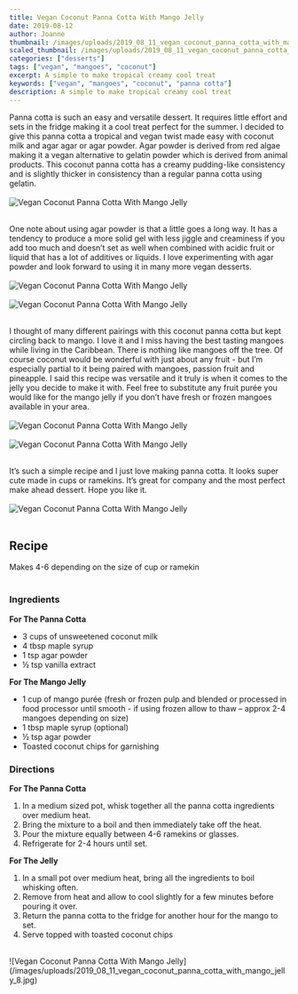 ```yaml
---
title: Vegan Coconut Panna Cotta With Mango Jelly
date: 2019-08-12
author: Joanne
thumbnail: /images/uploads/2019_08_11_vegan_coconut_panna_cotta_with_mango_jelly_1.jpg
scaled_thumbnail: /images/uploads/2019_08_11_vegan_coconut_panna_cotta_with_mango_jelly_0.jpg
categories: ["desserts"]
tags: ["vegan", "mangoes", "coconut"]
excerpt: A simple to make tropical creamy cool treat
keywords: ["vegan", "mangoes", "coconut", "panna cotta"]
description: A simple to make tropical creamy cool treat
---
```


 Panna cotta is such an easy and versatile dessert. It requires little effort and sets in the fridge making it a cool treat perfect for the summer.  I decided to give this panna cotta a tropical and vegan twist made easy with coconut milk and agar agar or agar powder. Agar powder is derived from red algae making it a vegan alternative to gelatin powder which is derived from animal products. This coconut panna cotta has a creamy pudding-like consistency and is slightly thicker in consistency than a regular panna cotta using gelatin. 
</br>
</br>
![Vegan Coconut Panna Cotta With Mango Jelly](/images/uploads/2019_08_11_vegan_coconut_panna_cotta_with_mango_jelly_2.jpg)
</br>
</br>

One note about using agar powder is that a little goes a long way. It has a tendency to produce a more solid gel with less jiggle and creaminess if you add too much and doesn’t set as well when combined with acidic fruit or liquid that has a lot of additives or liquids. I love experimenting with agar powder and look forward to using it in many more vegan desserts.
</br>
</br>
![Vegan Coconut Panna Cotta With Mango Jelly](/images/uploads/2019_08_11_vegan_coconut_panna_cotta_with_mango_jelly_3.jpg)
</br>
</br>
![Vegan Coconut Panna Cotta With Mango Jelly](/images/uploads/2019_08_11_vegan_coconut_panna_cotta_with_mango_jelly_4.jpg)
</br>
</br>

I thought of many different pairings with this coconut panna cotta but kept circling back to mango. I love it and I miss having the best tasting mangoes while living in the Caribbean. There is nothing like mangoes off the tree. Of course coconut would be wonderful with just about any fruit - but I’m especially partial to it being paired with mangoes, passion fruit and pineapple. I said this recipe was versatile and it truly is when it comes to the jelly you decide to make it with. Feel free to substitute any fruit purée you would like for the mango jelly if you don’t have fresh or frozen mangoes available in your area. 
</br>
</br>
![Vegan Coconut Panna Cotta With Mango Jelly](/images/uploads/2019_08_11_vegan_coconut_panna_cotta_with_mango_jelly_5.jpg)
</br>
</br>
![Vegan Coconut Panna Cotta With Mango Jelly](/images/uploads/2019_08_11_vegan_coconut_panna_cotta_with_mango_jelly_6.jpg)
</br>
</br>

It’s such a simple recipe and I just love making panna cotta. It looks super cute made in cups or ramekins. It’s great for company and the most perfect make ahead dessert. Hope you like it.
</br>
</br>
![Vegan Coconut Panna Cotta With Mango Jelly](/images/uploads/2019_08_11_vegan_coconut_panna_cotta_with_mango_jelly_7.jpg)
</br>
</br>

## Recipe
Makes 4-6 depending on the size of cup or ramekin 
</br>
</br>

### Ingredients

__For The Panna Cotta__

* <span itemprop="ingredients">3 cups of unsweetened coconut milk</span>
* <span itemprop="ingredients">4 tbsp maple syrup </span>
* <span itemprop="ingredients">1 tsp agar powder </span>
* <span itemprop="ingredients">&frac12; tsp vanilla extract </span>

__For The Mango Jelly__

* <span itemprop="ingredients">1 cup of mango purée (fresh or frozen pulp and blended or processed in food processor until smooth - if using frozen allow to thaw – approx 2-4 mangoes depending on size) </span>
* <span itemprop="ingredients">1 tbsp maple syrup (optional) </span>
* <span itemprop="ingredients">&frac12; tsp agar powder</span>
* <span itemprop="ingredients">Toasted coconut chips for garnishing </span>

### Directions

__For The Panna Cotta__

1. In a medium sized pot, whisk together all the panna cotta ingredients over medium heat.
2. Bring the mixture to a boil and then immediately take off the heat.
3. Pour the mixture equally between 4-6 ramekins or glasses.
4. Refrigerate for 2-4 hours until set. 

__For The Jelly__

1. In a small pot over medium heat, bring all the ingredients to boil whisking often.
2. Remove from heat and allow to cool slightly for a few minutes before pouring it over.
3. Return the panna cotta to the fridge for another hour for the mango to set. 
4. Serve topped with toasted coconut chips

</br>
![Vegan Coconut Panna Cotta With Mango Jelly](/images/uploads/2019_08_11_vegan_coconut_panna_cotta_with_mango_jelly_8.jpg)
